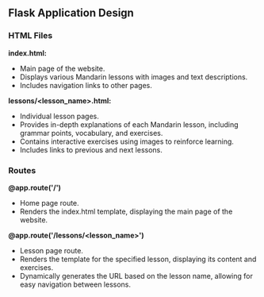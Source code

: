 ## Flask Application Design

### HTML Files

**index.html:**
- Main page of the website.
- Displays various Mandarin lessons with images and text descriptions.
- Includes navigation links to other pages.

**lessons/<lesson_name>.html:**
- Individual lesson pages.
- Provides in-depth explanations of each Mandarin lesson, including grammar points, vocabulary, and exercises.
- Contains interactive exercises using images to reinforce learning.
- Includes links to previous and next lessons.

### Routes

**@app.route('/')**
- Home page route.
- Renders the index.html template, displaying the main page of the website.

**@app.route('/lessons/<lesson_name>')**
- Lesson page route.
- Renders the template for the specified lesson, displaying its content and exercises.
- Dynamically generates the URL based on the lesson name, allowing for easy navigation between lessons.